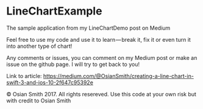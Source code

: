 


# LineChartExample
The sample application from my LineChartDemo post on Medium

Feel free to use my code and use it to learn — break it, fix it or even turn it into another type of chart! 

Any comments or issues, you can comment on my Medium post or make an issue on the github page. I will try to get back to you!

Link to article: 
https://medium.com/@OsianSmith/creating-a-line-chart-in-swift-3-and-ios-10-2f647c95392e

© Osian Smith 2017. All rights resereved. Use this code  at your own risk but with credit to Osian Smith 
